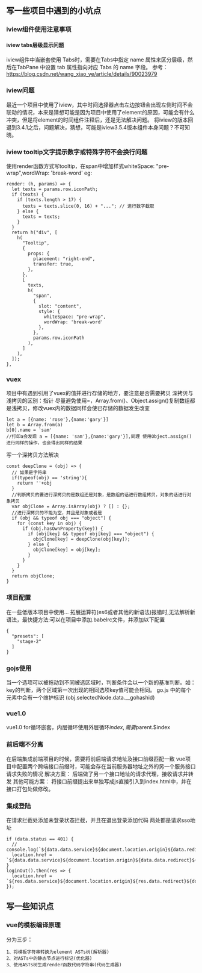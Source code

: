 ## 写一些项目中遇到的小坑点

### iview组件使用注意事项

#### iview tabs层级显示问题

iview组件中当嵌套使用 Tabs时，需要在Tabs中指定 name 属性来区分层级，然后在TabPane 中设置 tab 属性指向对应 Tabs 的 name 字段。
参考：<https://blog.csdn.net/wang_xiao_ye/article/details/90023979>

### iview问题

最近一个项目中使用了iview，其中时间选择器点击左边按钮会出现左侧时间不会联动的情况，本来是猜想可能是因为项目中使用了element的原因，可能会有什么冲突，但是将element的时间组件注释后，还是无法解决问题。
将iview的版本回退到3.4.1之后，问题解决，猜想，可能是iview3.5.4版本组件本身问题？不可知晓。

### iview tooltip文字提示数字或特殊字符不会换行问题

使用render函数方式写tooltip，在span中增加样式whiteSpace: "pre-wrap",wordWrap: 'break-word'
eg:

```
render: (h, params) => {
  let texts = params.row.iconPath;
  if (texts) {
    if (texts.length > 17) {
      texts = texts.slice(0, 16) + "..."; // 进行数字截取
    } else {
      texts = texts;
    }
  }
  return h("div", [
    h(
      "Tooltip",
      {
        props: {
          placement: "right-end",
          transfer: true,
        },
      },
      [
        texts,
        h(
          "span",
          {
            slot: "content",
            style: {
              whiteSpace: "pre-wrap",
              wordWrap: 'break-word'
            },
          },
          params.row.iconPath
        ),
      ]
    ),
  ]);
},
```

### vuex

项目中有遇到引用了vuex的值并进行存储的地方，要注意是否需要拷贝
深拷贝与浅拷贝的区别：指针
尽量避免使用=，Array.from()、Object.assign()复制数组都是浅拷贝，修改vuex内的数据同样会使已存储的数据发生改变

```
let a = [{name: 'rose'},{name:'gary'}]
let b = Array.from(a)
b[0].name = 'sam'
//打印a会发现 a = [{name: 'sam'},{name:'gary'}],同理 使用Object.assign()进行同样的操作，也会得出同样的结果
```

写一个深拷贝方法解决

```
const deepClone = (obj) => {
  // 如果是字符串
  if(typeof(obj) == 'string'){
    return ''+obj
  }
  //判断拷贝的要进行深拷贝的是数组还是对象，是数组的话进行数组拷贝，对象的话进行对象拷贝
  var objClone = Array.isArray(obj) ? [] : {};
  //进行深拷贝的不能为空，并且是对象或者是
  if (obj && typeof obj === "object") {
    for (const key in obj) {
      if (obj.hasOwnProperty(key)) {
        if (obj[key] && typeof obj[key] === "object") {
          objClone[key] = deepClone(obj[key]);
        } else {
          objClone[key] = obj[key];
        }
      }
    }
  }
  return objClone;
}
```

### 项目配置

在一些低版本项目中使用... 拓展运算符(es6或者其他的新语法)报错时,无法解析新语法，最快捷方法:可以在项目中添加.babelrc文件，并添加以下配置

  ```
  {
    "presets": [
      "stage-2"
    ]
  }
  ```

### gojs使用

当一个选项可以被拖动到不同被选区域时，判断条件会以一个新的基准判断。如：key的判断，两个区域第一次出现的相同选项key值可能会相同。
go.js 中的每个元素中会有一个维护标识 (obj.selectedNode.data.__gohashid)

### vue1.0

vue1.0 for循环嵌套，内层循环使用外层循环$index,需要$parent.$index

### 前后端不分离

在后端集成前端项目的时候，需要将前后端请求地址及接口前缀匹配一致
vue项目中配置两个跨端接口前缀时，可能会存在当前服务器地址之外的另一个服务接口请求失败的情况
解决方案：
后端做了另一个接口地址的请求代理，接收请求并转发
其他可能方案：
将接口前缀提出来单独写成js直接引入到index.html中，并在接口打包处做修改。

### 集成登陆

在请求拦截处添加未登录状态拦截，并且在退出登录添加代码
两处都是请求sso地址

```
if (data.status == 401) {
  // console.log(`${data.data.service}${document.location.origin}${data.redirect}${document.location.href}`);
  location.href = `${data.data.service}${document.location.origin}${data.data.redirect}${document.location.href}`;
} 
loginOut().then(res => {
  location.href = `${res.data.service}${document.location.origin}${res.data.redirect}${document.location.href}`;
});
```

## 写一些知识点

### vue的模板编译原理

分为三步：

```
1、将模板字符串转换为element ASTs树(解析器)
2、对ASTs中的静态节点进行标记(优化器)
3、使用ASTs树生成render函数代码字符串(代码生成器)
```
